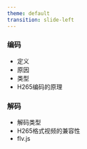 ```yaml
---
theme: default
transition: slide-left
---
```


### 编码
+ 定义
+ 原因
+ 类型
+ H265编码的原理

### 解码
+ 解码类型
+ H265格式视频的兼容性
+ flv.js


